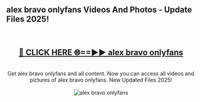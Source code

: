 <h2>alex bravo onlyfans Videos And Photos - Update Files 2025!</h2>
<br>
<div align="center">
<h2><a href="https://linkcuts.com/hfmhzwbr" rel="nofollow">🔴 CLICK HERE 🌐==►► alex bravo onlyfans</a></h2>
<br>
Get alex bravo onlyfans and all content. Now you can access all videos and pictures of alex bravo onlyfans. New Updated Files 2025!
<br>
<br>
<a href="https://linkcuts.com/hfmhzwbr" rel="nofollow" data-target="animated-image.originalLink"><img src="https://i.ibb.co.com/WyWwxjT/player-gif2.gif" alt="alex bravo onlyfans" style="max-width: 100%; display: inline-block;" data-target="animated-image.originalImage"></a>
</div>
<br>